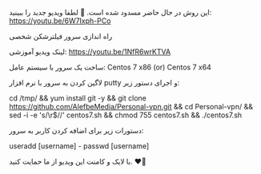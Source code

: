 این روش در حال حاضر مسدود شده است. 🔴 لطفا ویدیو جدید را ببینید: https://youtu.be/6W7Ixph-PCo

راه اندازی سرور فیلترشکن شخصی

لینک ویدیو آموزشی: https://youtu.be/1NfR6wrKTVA

ساخت یک سرور با سیستم عامل: Centos 7 x86 (or) Centos 7 x64

لاگین کردن به سرور با نرم افزار putty و اجرای دستور زیر:

cd /tmp/ && yum install git -y && git clone https://github.com/AlefbeMedia/Personal-vpn.git && cd Personal-vpn/ && sed -i -e 's/\r$//' centos7.sh && chmod 755 centos7.sh && ./centos7.sh

دستورات زیر برای اضافه کردن کاربر به سرور:

useradd [username] - passwd [username]

با لایک و کامنت این ویدیو از ما حمایت کنید. ❤🌹
